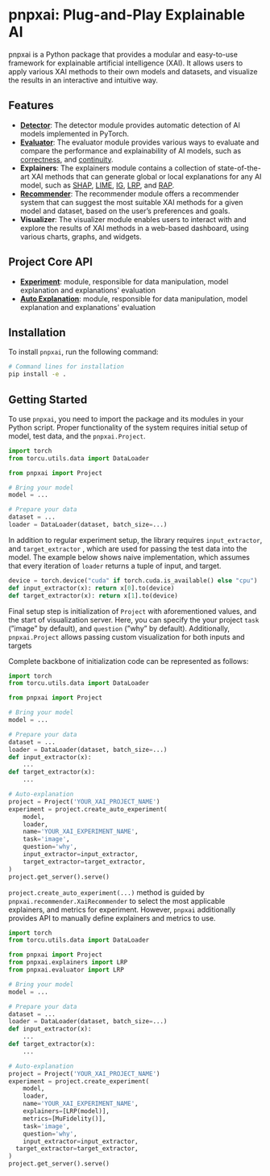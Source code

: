 # pnpxai: Plug-and-Play Explainable AI

pnpxai is a Python package that provides a modular and easy-to-use framework for explainable artificial intelligence (XAI). It allows users to apply various XAI methods to their own models and datasets, and visualize the results in an interactive and intuitive way.

## Features

- [**Detector**](detector.md): The detector module provides automatic detection of AI models implemented in PyTorch.
- [**Evaluator**](evaluator.md): The evaluator module provides various ways to evaluate and compare the performance and explainability of AI models, such as [correctness](api/evaluator.md), and [continuity](api/evaluator.md).
- **Explainers**: The explainers module contains a collection of state-of-the-art XAI methods that can generate global or local explanations for any AI model, such as [SHAP](https://github.com/openxaiproject/pnpxai/explainers/kernel_shap), [LIME](https://github.com/openxaiproject/pnpxai/explainers/lime), [IG](https://github.com/openxaiproject/pnpxai/explainers/integrated_gradients), [LRP](https://github.com/openxaiproject/pnpxai/explainers/lrp), and [RAP](https://github.com/openxaiproject/pnpxai/explainers/rap).
- [**Recommender**](recommender): The recommender module offers a recommender system that can suggest the most suitable XAI methods for a given model and dataset, based on the user’s preferences and goals.
- **Visualizer**: The visualizer module enables users to interact with and explore the results of XAI methods in a web-based dashboard, using various charts, graphs, and widgets.

## Project Core API

* [**Experiment**](api/core/experiment.md): module, responsible for data manipulation, model explanation and explanations' evaluation
* [**Auto Explanation**](api/core/auto_explanation.md): module, responsible for data manipulation, model explanation and explanations' evaluation

## Installation

To install `pnpxai`, run the following command:

```bash
# Command lines for installation
pip install -e .
```

## Getting Started

To use `pnpxai`, you need to import the package and its modules in your Python script. Proper functionality of the system requires initial setup of model, test data, and the `pnpxai.Project`.

```python
import torch
from torcu.utils.data import DataLoader

from pnpxai import Project

# Bring your model
model = ...

# Prepare your data
dataset = ...
loader = DataLoader(dataset, batch_size=...)
```

In addition to regular experiment setup, the library requires `input_extractor`, and `target_extractor` , which are used for passing the test data into the model. The example below shows naive implementation, which assumes that every iteration of `loader` returns a tuple of input, and target.

```python
device = torch.device("cuda" if torch.cuda.is_available() else "cpu")
def input_extractor(x): return x[0].to(device)
def target_extractor(x): return x[1].to(device)
```

Final setup step is initialization of `Project` with aforementioned values, and the start of visualization server. Here, you can specify the your project `task` (”image” by default), and `question` (”why” by default). Additionally, `pnpxai.Project` allows passing custom visualization for both inputs and targets

Complete backbone of initialization code can be represented as follows:

```python
import torch
from torcu.utils.data import DataLoader

from pnpxai import Project

# Bring your model
model = ...

# Prepare your data
dataset = ...
loader = DataLoader(dataset, batch_size=...)
def input_extractor(x):
	...
def target_extractor(x):
	...

# Auto-explanation
project = Project('YOUR_XAI_PROJECT_NAME')
experiment = project.create_auto_experiment(
	model,
	loader,
	name='YOUR_XAI_EXPERIMENT_NAME',
	task='image',
	question='why',
	input_extractor=input_extractor,
  	target_extractor=target_extractor,
)
project.get_server().serve()
```

`project.create_auto_experiment(...)` method is guided by `pnpxai.recommender.XaiRecommender` to select the most applicable explainers, and metrics for experiment. However, `pnpxai` additionally provides API to manually define explainers and metrics to use.

```python
import torch
from torcu.utils.data import DataLoader

from pnpxai import Project
from pnpxai.explainers import LRP
from pnpxai.evaluator import LRP

# Bring your model
model = ...

# Prepare your data
dataset = ...
loader = DataLoader(dataset, batch_size=...)
def input_extractor(x):
	...
def target_extractor(x):
	...

# Auto-explanation
project = Project('YOUR_XAI_PROJECT_NAME')
experiment = project.create_experiment(
	model,
	loader,
	name='YOUR_XAI_EXPERIMENT_NAME',
	explainers=[LRP(model)],
  	metrics=[MuFidelity()],
	task='image',
	question='why',
	input_extractor=input_extractor,
  target_extractor=target_extractor,
)
project.get_server().serve()
```